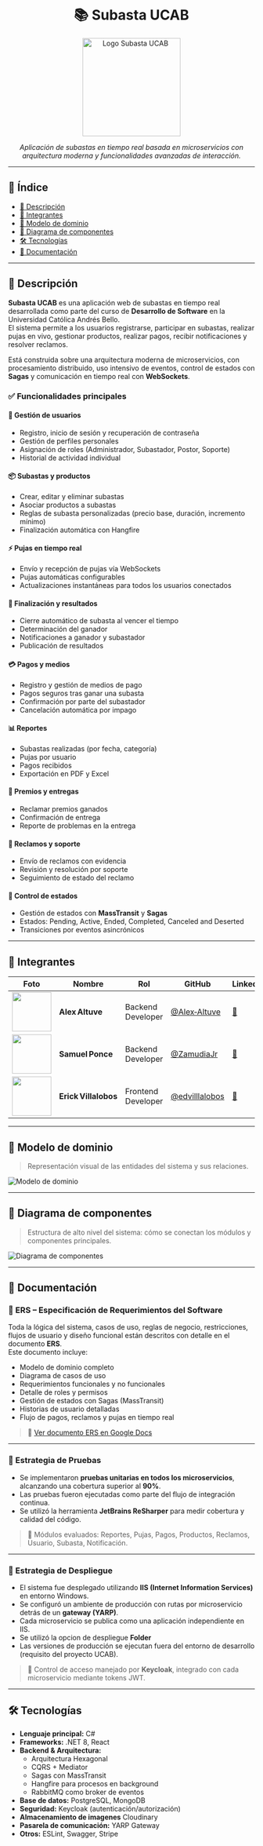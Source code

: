 <h1 align="center">📚 Subasta UCAB</h1>

<p align="center">
  <img src="/public/Logo.png" alt="Logo Subasta UCAB" width="200"/>
</p>

<p align="center"><i>Aplicación de subastas en tiempo real basada en microservicios con arquitectura moderna y funcionalidades avanzadas de interacción.</i></p>

---

## 📘 Índice

- [📖 Descripción](#descripción)
- [👥 Integrantes](#integrantes)
- [🧠 Modelo de dominio](#modelo-de-dominio)
- [🧩 Diagrama de componentes](#diagrama-de-componentes)
- [🛠️ Tecnologías](#tecnologías)
- [📄 Documentación](#documentación)

---

## 📖 Descripción

**Subasta UCAB** es una aplicación web de subastas en tiempo real desarrollada como parte del curso de **Desarrollo de Software** en la Universidad Católica Andrés Bello.  
El sistema permite a los usuarios registrarse, participar en subastas, realizar pujas en vivo, gestionar productos, realizar pagos, recibir notificaciones y resolver reclamos.

Está construida sobre una arquitectura moderna de microservicios, con procesamiento distribuido, uso intensivo de eventos, control de estados con **Sagas** y comunicación en tiempo real con **WebSockets**.

### ✅ Funcionalidades principales

#### 👥 Gestión de usuarios
- Registro, inicio de sesión y recuperación de contraseña
- Gestión de perfiles personales
- Asignación de roles (Administrador, Subastador, Postor, Soporte)
- Historial de actividad individual

#### 📦 Subastas y productos
- Crear, editar y eliminar subastas
- Asociar productos a subastas
- Reglas de subasta personalizadas (precio base, duración, incremento mínimo)
- Finalización automática con Hangfire

#### ⚡ Pujas en tiempo real
- Envío y recepción de pujas vía WebSockets
- Pujas automáticas configurables
- Actualizaciones instantáneas para todos los usuarios conectados

#### 🏁 Finalización y resultados
- Cierre automático de subasta al vencer el tiempo
- Determinación del ganador
- Notificaciones a ganador y subastador
- Publicación de resultados

#### 💳 Pagos y medios
- Registro y gestión de medios de pago
- Pagos seguros tras ganar una subasta
- Confirmación por parte del subastador
- Cancelación automática por impago

#### 📊 Reportes
- Subastas realizadas (por fecha, categoría)
- Pujas por usuario
- Pagos recibidos
- Exportación en PDF y Excel

#### 🎁 Premios y entregas
- Reclamar premios ganados
- Confirmación de entrega
- Reporte de problemas en la entrega

#### 🔧 Reclamos y soporte
- Envío de reclamos con evidencia
- Revisión y resolución por soporte
- Seguimiento de estado del reclamo

#### 🔄 Control de estados
- Gestión de estados con **MassTransit** y **Sagas**
- Estados: Pending, Active, Ended, Completed, Canceled and Deserted
- Transiciones por eventos asincrónicos

---

## 👥 Integrantes

| Foto | Nombre | Rol | GitHub | LinkedIn |
|------|--------|-----|--------|----------|
| <img src="https://github.com/Alex-Altuve.png" width="80" height="80"> | **Alex Altuve** | Backend Developer | [@Alex‑Altuve](https://github.com/Alex-Altuve) | [🔗](https://www.linkedin.com/in/alex-altuve-delgado-b1a212288/) |
| <img src="https://github.com/ZamudiaJr.png" width="80" height="80"> | **Samuel Ponce** | Backend Developer | [@ZamudiaJr](https://github.com/ZamudiaJr) | [🔗](https://www.linkedin.com/in/samuel-ponce-3a35002b0/) |
| <img src="https://github.com/edvilllalobos.png" width="80" height="80"> | **Erick Villalobos** | Frontend Developer | [@edvilllalobos](https://github.com/edvilllalobos) | [🔗](https://www.linkedin.com/in/erick‑villalobos/) |

---

## 🧠 Modelo de dominio

> Representación visual de las entidades del sistema y sus relaciones.

![Modelo de dominio](/public/ModeloDominio.jpg)

---

## 🧩 Diagrama de componentes

> Estructura de alto nivel del sistema: cómo se conectan los módulos y componentes principales.

![Diagrama de componentes](/public/DiagramadeComponentes.jpeg)

---

## 📄 Documentación

### 📌 ERS – Especificación de Requerimientos del Software

Toda la lógica del sistema, casos de uso, reglas de negocio, restricciones, flujos de usuario y diseño funcional están descritos con detalle en el documento **ERS**.  
Este documento incluye:

- Modelo de dominio completo
- Diagrama de casos de uso
- Requerimientos funcionales y no funcionales
- Detalle de roles y permisos
- Gestión de estados con Sagas (MassTransit)
- Historias de usuario detalladas
- Flujo de pagos, reclamos y pujas en tiempo real

> 📎 [Ver documento ERS en Google Docs](https://docs.google.com/document/d/1mHnOS1DRPMgeURpBAR8vScXmstKhYvCH/edit?usp=sharing&ouid=108233334438343471200&rtpof=true&sd=true)

---

### 🧪 Estrategia de Pruebas

- Se implementaron **pruebas unitarias en todos los microservicios**, alcanzando una cobertura superior al **90%**.
- Las pruebas fueron ejecutadas como parte del flujo de integración continua.
- Se utilizó la herramienta **JetBrains ReSharper** para medir cobertura y calidad del código.


> 🎯 Módulos evaluados: Reportes, Pujas, Pagos, Productos, Reclamos, Usuario, Subasta, Notificación.

---

### 🚀 Estrategia de Despliegue

- El sistema fue desplegado utilizando **IIS (Internet Information Services)** en entorno Windows.
- Se configuró un ambiente de producción con rutas por microservicio detrás de un **gateway (YARP)**.
- Cada microservicio se publica como una aplicación independiente en IIS.
- Se utilizó la opcion de despliegue **Folder**
- Las versiones de producción se ejecutan fuera del entorno de desarrollo (requisito del proyecto UCAB).

> 🔐 Control de acceso manejado por **Keycloak**, integrado con cada microservicio mediante tokens JWT.

---

## 🛠️ Tecnologías

- **Lenguaje principal:** C#
- **Frameworks:** .NET 8, React
- **Backend & Arquitectura:**
  - Arquitectura Hexagonal
  - CQRS + Mediator
  - Sagas con MassTransit
  - Hangfire para procesos en background
  - RabbitMQ como broker de eventos
- **Base de datos:** PostgreSQL, MongoDB
- **Seguridad:** Keycloak (autenticación/autorización)
- **Almacenamiento de imagenes** Cloudinary
- **Pasarela de comunicación:** YARP Gateway
- **Otros:** ESLint, Swagger, Stripe
